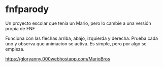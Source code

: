 # fnfparody
Un proyecto escolar que tenía un Mario, pero lo cambie a una versión propia de FNF

Funciona con las flechas arriba, abajo, izquierda y derecha. Prueba cada uno y observa que animacion se activa.
Es simple, pero por algo se empieza.

https://gloryanny.000webhostapp.com/MarioBros

